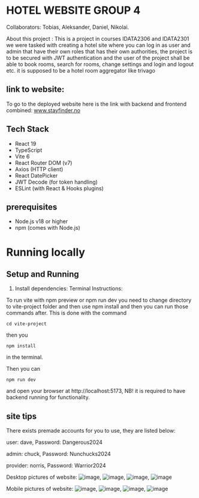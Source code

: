 # HOTEL WEBSITE GROUP 4 
Collaborators: Tobias, Aleksander, Daniel, Nikolai.

About this project : This is a project in courses IDATA2306 and IDATA2301 
we were tasked with creating a hotel site where you can log in as user and admin that have their own roles that has their own 
authorities, the project is to be secured with JWT authentication and the user of the project shall be able to book rooms,
search for rooms, change settings and login and logout etc. it is supposed to be a hotel room aggregator like trivago

## link to website:
To go to the deployed website here is the link with backend and frontend combined: www.stayfinder.no

## Tech Stack
- React 19
- TypeScript
- Vite 6
- React Router DOM (v7)
- Axios (HTTP client)
- React DatePicker
- JWT Decode (for token handling)
- ESLint (with React & Hooks plugins)

## prerequisites
- Node.js v18 or higher
- npm (comes with Node.js)
  
# Running locally
## Setup and Running

1. Install dependencies:
Terminal Instructions:

To run vite with npm preview or npm run dev you need to change directory to vite-project folder and then use npm install and then you can run those commands after.
This is done with the command 
```
cd vite-project
```
then you
```
npm install
```
in the terminal.

Then you can
```
npm run dev
```
and open your browser at http://localhost:5173, NB! it is required to have backend running for functionality.

## site tips
There exists premade accounts for you to use, they are listed below:
 
user: dave, Password: Dangerous2024

admin: chuck, Password: Nunchucks2024

provider: norris, Password: Warrior2024


Desktop pictures of website:
![image](https://github.com/user-attachments/assets/b7156fe7-fc74-4983-abf8-0745d2dd3329),
![image](https://github.com/user-attachments/assets/d5423765-efd1-445a-bc1e-2b3a3fcf513a),
![image](https://github.com/user-attachments/assets/ef3f14f9-09dd-4fcc-9721-18b0cac3d547),
![image](https://github.com/user-attachments/assets/b462c9dd-b255-46b5-bfd5-09f19cb1b294)

Mobile pictures of website:
![image](https://github.com/user-attachments/assets/6dbe9c1b-e55b-48d7-b8a8-4c9685b3cc68),
![image](https://github.com/user-attachments/assets/4a3f3486-8d7a-42a7-8937-b1c8814b8efe),
![image](https://github.com/user-attachments/assets/dae86d15-2d59-4b01-ad1d-b327db4a9676),
![image](https://github.com/user-attachments/assets/7912860e-636c-4c2b-b17a-922399769038)









